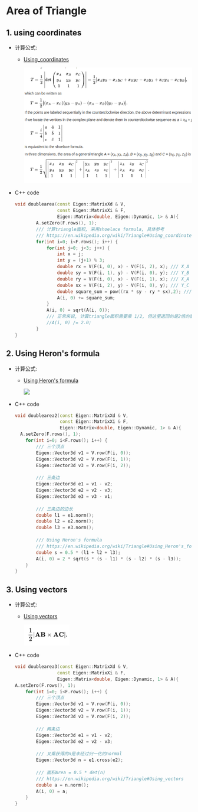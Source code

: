 # Area of Triangle
## 1. using coordinates
- 计算公式:<br>
	- [Using_coordinates](https://en.wikipedia.org/wiki/Triangle#Using_coordinates)<br>
	
	  ![](pics/Using_coordinates.png)
	
- C++ code<br>
	
	```c++
	void doublearea(const Eigen::MatrixXd & V,
		            const Eigen::MatrixXi & F,
		            Eigen::Matrix<double, Eigen::Dynamic, 1> & A){
		    A.setZero(F.rows(), 1);
		    /// 计算triangle面积, 采用shoelace formula, 具体参考
		    /// https://en.wikipedia.org/wiki/Triangle#Using_coordinates
		    for(int i=0; i<F.rows(); i++) {
		        for(int j=0; j<3; j++) {
		            int x = j;
		            int y = (j+1) % 3;
		            double rx = V(F(i, 0), x) - V(F(i, 2), x); /// X_A - X_C
		            double sy = V(F(i, 1), y) - V(F(i, 0), y); /// Y_B - Y_A
		            double ry = V(F(i, 0), x) - V(F(i, 1), x); /// X_A - X_B
		            double sx = V(F(i, 2), y) - V(F(i, 0), y); /// Y_C - Y_A
		            double square_sum = pow((rx * sy - ry * sx),2); /// ||(X_A - X_C) * (Y_B - Y_A) - (X_A - X_B) * (Y_C - Y_A)||2
		            A(i, 0) += square_sum;
		        }
		        A(i, 0) = sqrt(A(i, 0));
		        /// 正常来说, 计算triangle面积需要乘 1/2, 但这里返回的是2倍的面积
		        //A(i, 0) /= 2.0;
		    }
  	}
  ```
  
  

## 2. Using Heron's formula

- 计算公式:<br>
	- [Using Heron's formula](https://en.wikipedia.org/wiki/Triangle#Using_Heron's_formula)<br>
	
	  ![](pics/Using_Heron's_formula.png)
	
- C++ code<br>
	
	```c++
	void doublearea2(const Eigen::MatrixXd & V,
	                 const Eigen::MatrixXi & F,
	                 Eigen::Matrix<double, Eigen::Dynamic, 1> & A){
      A.setZero(F.rows(), 1);
	    for(int i=0; i<F.rows(); i++) {
	        /// 三个顶点
	        Eigen::Vector3d v1 = V.row(F(i, 0));
	        Eigen::Vector3d v2 = V.row(F(i, 1));
	        Eigen::Vector3d v3 = V.row(F(i, 2));
  
	        /// 三条边
	        Eigen::Vector3d e1 = v1 - v2;
	        Eigen::Vector3d e2 = v2 - v3;
	        Eigen::Vector3d e3 = v3 - v1;
  
	        /// 三条边的边长
	        double l1 = e1.norm();
	        double l2 = e2.norm();
	        double l3 = e3.norm();
  
	        /// Using Heron's formula
	        /// https://en.wikipedia.org/wiki/Triangle#Using_Heron's_formula
	        double s = 0.5 * (l1 + l2 + l3);
	        A(i, 0) = 2 * sqrt(s * (s - l1) * (s - l2) * (s - l3));
	    }
	}
  ```



## 3. Using vectors

- 计算公式:<br>
	- [Using vectors](https://en.wikipedia.org/wiki/Triangle#Using_vectors)<br>
	
	  ![](pics/Using_vectors.png)
- C++ code<br>
	
	```c++
	void doublearea3(const Eigen::MatrixXd & V,
					const Eigen::MatrixXi & F,
					Eigen::Matrix<double, Eigen::Dynamic, 1> & A){
  	A.setZero(F.rows(), 1);
	    for(int i=0; i<F.rows(); i++) {
	        /// 三个顶点
	        Eigen::Vector3d v1 = V.row(F(i, 0));
	        Eigen::Vector3d v2 = V.row(F(i, 1));
	        Eigen::Vector3d v3 = V.row(F(i, 2));
  
	        /// 两条边
	        Eigen::Vector3d e1 = v1 - v2;
	        Eigen::Vector3d e2 = v2 - v3;
  
	        /// 叉乘获得的n是未经过归一化的normal
	        Eigen::Vector3d n = e1.cross(e2);
  
	        /// 面积Area = 0.5 * det(n)
	        /// https://en.wikipedia.org/wiki/Triangle#Using_vectors
	        double a = n.norm();
	        A(i, 0) = a;
	    }
	}
  ```

